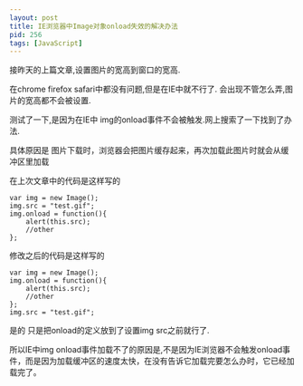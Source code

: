 ```yaml
---
layout: post
title: IE浏览器中Image对象onload失效的解决办法
pid: 256
tags: [JavaScript]
---
```


接昨天的上篇文章,设置图片的宽高到窗口的宽高.

在chrome firefox safari中都没有问题,但是在IE中就不行了.
会出现不管怎么弄,图片的宽高都不会被设置.

测试了一下,是因为在IE中 img的onload事件不会被触发.网上搜索了一下找到了办法.

具体原因是 图片下载时，浏览器会把图片缓存起来，再次加载此图片时就会从缓冲区里加载

在上次文章中的代码是这样写的

    var img = new Image();
    img.src = "test.gif";
    img.onload = function(){
        alert(this.src);
        //other
    };

修改之后的代码是这样写的

    var img = new Image();
    img.onload = function(){
        alert(this.src);
        //other
    };
    img.src = "test.gif";

是的 只是把onload的定义放到了设置img src之前就行了.

所以IE中img onload事件加载不了的原因是,不是因为IE浏览器不会触发onload事件，而是因为加载缓冲区的速度太快，在没有告诉它加载完要怎么办时，它已经加载完了。
